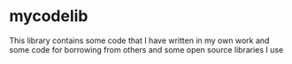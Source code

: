 # mycodelib
This library contains some code that I have written in my own work and some code for borrowing from others and some open source libraries I use
